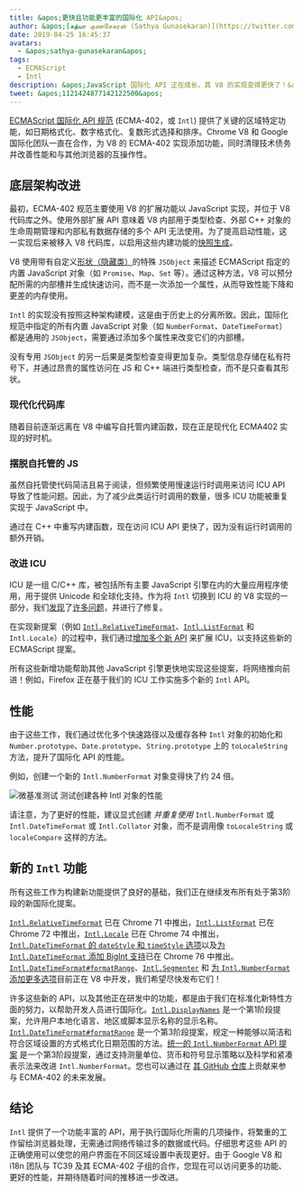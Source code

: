 ```yaml
---
title: &apos;更快且功能更丰富的国际化 API&apos;
author: &apos;[சத்யா குணசேகரன் (Sathya Gunasekaran)](https://twitter.com/_gsathya)&apos;
date: 2019-04-25 16:45:37
avatars:
  - &apos;sathya-gunasekaran&apos;
tags:
  - ECMAScript
  - Intl
description: &apos;JavaScript 国际化 API 正在成长，其 V8 的实现变得更快了！&apos;
tweet: &apos;1121424877142122500&apos;
---
```

[ECMAScript 国际化 API 规范](https://tc39.es/ecma402/) (ECMA-402，或 `Intl`) 提供了关键的区域特定功能，如日期格式化、数字格式化、复数形式选择和排序。Chrome V8 和 Google 国际化团队一直在合作，为 V8 的 ECMA-402 实现添加功能，同时清理技术债务并改善性能和与其他浏览器的互操作性。

<!--truncate-->
## 底层架构改进

最初，ECMA-402 规范主要使用 V8 的扩展功能以 JavaScript 实现，并位于 V8 代码库之外。使用外部扩展 API 意味着 V8 内部用于类型检查、外部 C++ 对象的生命周期管理和内部私有数据存储的多个 API 无法使用。为了提高启动性能，这一实现后来被移入 V8 代码库，以启用这些内建功能的[快照生成](/blog/custom-startup-snapshots)。

V8 使用带有自定义[形状（隐藏类）](https://mathiasbynens.be/notes/shapes-ics)的特殊 `JSObject` 来描述 ECMAScript 指定的内置 JavaScript 对象（如 `Promise`、`Map`、`Set` 等）。通过这种方法，V8 可以预分配所需的内部槽并生成快速访问，而不是一次添加一个属性，从而导致性能下降和更差的内存使用。

`Intl` 的实现没有按照这种架构建模，这是由于历史上的分离所致。因此，国际化规范中指定的所有内置 JavaScript 对象（如 `NumberFormat`、`DateTimeFormat`）都是通用的 `JSObject`，需要通过添加多个属性来改变它们的内部槽。

没有专用 `JSObject` 的另一后果是类型检查变得更加复杂。类型信息存储在私有符号下，并通过昂贵的属性访问在 JS 和 C++ 端进行类型检查，而不是只查看其形状。

### 现代化代码库

随着目前逐渐远离在 V8 中编写自托管内建函数，现在正是现代化 ECMA402 实现的好时机。

### 摆脱自托管的 JS

虽然自托管使代码简洁且易于阅读，但频繁使用慢速运行时调用来访问 ICU API 导致了性能问题。因此，为了减少此类运行时调用的数量，很多 ICU 功能被重复实现于 JavaScript 中。

通过在 C++ 中重写内建函数，现在访问 ICU API 更快了，因为没有运行时调用的额外开销。

### 改进 ICU

ICU 是一组 C/C++ 库，被包括所有主要 JavaScript 引擎在内的大量应用程序使用，用于提供 Unicode 和全球化支持。作为将 `Intl` 切换到 ICU 的 V8 实现的一部分，我们[发现](https://unicode-org.atlassian.net/browse/ICU-20140)了[许多](https://unicode-org.atlassian.net/browse/ICU-9562)[问题](https://unicode-org.atlassian.net/browse/ICU-20098)，并进行了修复。

在实现新提案（例如 [`Intl.RelativeTimeFormat`](/features/intl-relativetimeformat)、[`Intl.ListFormat`](/features/intl-listformat) 和 `Intl.Locale`）的过程中，我们通过[增加](https://unicode-org.atlassian.net/browse/ICU-13256)[多个](https://unicode-org.atlassian.net/browse/ICU-20121)[新 API](https://unicode-org.atlassian.net/browse/ICU-20342) 来扩展 ICU，以支持这些新的 ECMAScript 提案。

所有这些新增功能帮助其他 JavaScript 引擎更快地实现这些提案，将网络推向前进！例如，Firefox 正在基于我们的 ICU 工作实施多个新的 `Intl` API。

## 性能

由于这些工作，我们通过优化多个快速路径以及缓存各种 `Intl` 对象的初始化和 `Number.prototype`、`Date.prototype`、`String.prototype` 上的 `toLocaleString` 方法，提升了国际化 API 的性能。

例如，创建一个新的 `Intl.NumberFormat` 对象变得快了约 24 倍。

![[微基准测试](https://cs.chromium.org/chromium/src/v8/test/js-perf-test/Intl/constructor.js) 测试创建各种 `Intl` 对象的性能](/_img/intl/performance.svg)

请注意，为了更好的性能，建议显式创建 *并重复使用* `Intl.NumberFormat` 或 `Intl.DateTimeFormat` 或 `Intl.Collator` 对象，而不是调用像 `toLocaleString` 或 `localeCompare` 这样的方法。

## 新的 `Intl` 功能

所有这些工作为构建新功能提供了良好的基础，我们正在继续发布所有处于第3阶段的新国际化提案。

[`Intl.RelativeTimeFormat`](/features/intl-relativetimeformat) 已在 Chrome 71 中推出，[`Intl.ListFormat`](/features/intl-listformat) 已在 Chrome 72 中推出，[`Intl.Locale`](https://developer.mozilla.org/en-US/docs/Web/JavaScript/Reference/Global_Objects/Locale) 已在 Chrome 74 中推出，[`Intl.DateTimeFormat` 的 `dateStyle` 和 `timeStyle` 选项](https://github.com/tc39/proposal-intl-datetime-style)以及[为 `Intl.DateTimeFormat` 添加 BigInt 支持](https://github.com/tc39/ecma402/pull/236)已在 Chrome 76 中推出。[`Intl.DateTimeFormat#formatRange`](https://github.com/tc39/proposal-intl-DateTimeFormat-formatRange)、[`Intl.Segmenter`](https://github.com/tc39/proposal-intl-segmenter/) 和 [为 `Intl.NumberFormat` 添加更多选项](https://github.com/tc39/proposal-unified-intl-numberformat/)目前正在 V8 中开发，我们希望尽快发布它们！

许多这些新的 API，以及其他正在研发中的功能，都是由于我们在标准化新特性方面的努力，以帮助开发人员进行国际化。[`Intl.DisplayNames`](https://github.com/tc39/proposal-intl-displaynames) 是一个第1阶段提案，允许用户本地化语言、地区或脚本显示名称的显示名称。[`Intl.DateTimeFormat#formatRange`](https://github.com/fabalbon/proposal-intl-DateTimeFormat-formatRange) 是一个第3阶段提案，规定一种能够以简洁和符合区域设置的方式格式化日期范围的方法。[统一的 `Intl.NumberFormat` API 提案](https://github.com/tc39/proposal-unified-intl-numberformat) 是一个第3阶段提案，通过支持测量单位、货币和符号显示策略以及科学和紧凑表示法来改进 `Intl.NumberFormat`。您也可以通过在 [其 GitHub 仓库](https://github.com/tc39/ecma402)上贡献来参与 ECMA-402 的未来发展。

## 结论

`Intl` 提供了一个功能丰富的 API，用于执行国际化所需的几项操作，将繁重的工作留给浏览器处理，无需通过网络传输过多的数据或代码。仔细思考这些 API 的正确使用可以使您的用户界面在不同区域设置中表现更好。由于 Google V8 和 i18n 团队与 TC39 及其 ECMA-402 子组的合作，您现在可以访问更多的功能、更好的性能，并期待随着时间的推移进一步改进。
